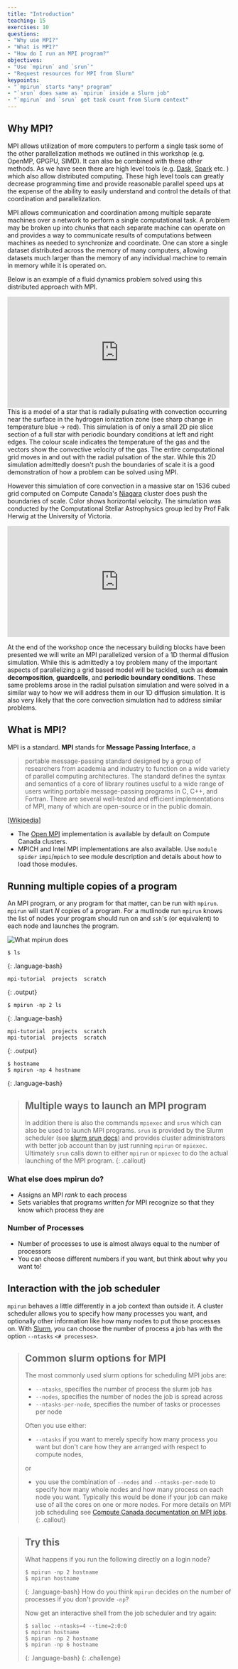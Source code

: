 ```yaml
---
title: "Introduction"
teaching: 15
exercises: 10
questions:
- "Why use MPI?"
- "What is MPI?"
- "How do I run an MPI program?"
objectives:
- "Use `mpirun` and `srun`"
- "Request resources for MPI from Slurm"
keypoints:
- "`mpirun` starts *any* program"
- "`srun` does same as `mpirun` inside a Slurm job"
- "`mpirun` and `srun` get task count from Slurm context"
---
```


## Why MPI?

MPI allows utilization of more computers to perform a single task some of the other parallelization methods we outlined in this workshop (e.g. OpenMP, GPGPU, SIMD). It can also be combined with these other methods. As we have seen there are high level tools (e.g. [Dask](https://acenet-arc.github.io/ACENET_Summer_School_Dask/), [Spark](https://docs.computecanada.ca/wiki/Apache_Spark) etc. ) which also allow distributed computing. These high level tools can greatly decrease programming time and provide reasonable parallel speed ups at the expense of the ability to easily understand and control the details of that coordination and parallelization.

MPI allows communication and coordination among multiple separate machines over a network to perform a single computational task. A problem may be broken up into chunks that each separate machine can operate on and provides a way to communicate results of computations between machines as needed to synchronize and coordinate. One can store a single dataset distributed across the memory of many computers, allowing datasets much larger than the memory of any individual machine to remain in memory while it is operated on.

Below is an example of a fluid dynamics problem solved using this distributed approach with MPI.

<iframe width="500" height="250" src="https://www.youtube.com/embed/eU7IGfJV2h8" title="YouTube video player" frameborder="0" allow="accelerometer; autoplay; clipboard-write; encrypted-media; gyroscope; picture-in-picture" allowfullscreen></iframe>
This is a model of a star that is radially pulsating with convection occurring near the surface in the hydrogen ionization zone (see sharp change in temperature blue -> red). This simulation is of only a small 2D pie slice section of a full star with periodic boundary conditions at left and right edges. The colour scale indicates the temperature of the gas and the vectors show the convective velocity of the gas. The entire computational grid moves in and out with the radial pulsation of the star. While this 2D simulation admittedly doesn't push the boundaries of scale it is a good demonstration of how a problem can be solved using MPI.

However this simulation of core convection in a massive star on 1536 cubed grid computed on Compute Canada's [Niagara](https://docs.computecanada.ca/wiki/Niagara) cluster does push the boundaries of scale. Color shows horizontal velocity. The simulation was conducted by the Computational Stellar Astrophysics group led by Prof Falk Herwig at the University of Victoria.
<iframe width="500" height="250" src="https://www.youtube.com/embed/FigLi8W6bLk" title="YouTube video player" frameborder="0" allow="accelerometer; autoplay; clipboard-write; encrypted-media; gyroscope; picture-in-picture" allowfullscreen></iframe>

At the end of the workshop once the necessary building blocks have been presented we will write an MPI parallelized version of a 1D thermal diffusion simulation. While this is admittedly a toy problem many of the important aspects of parallelizing a grid based model will be tackled, such as **domain decomposition**, **guardcells**, and **periodic boundary conditions**. These same problems arose in the radial pulsation simulation and were solved in a similar way to how we will address them in our 1D diffusion simulation. It is also very likely that the core convection simulation had to address similar problems.

## What is MPI?

MPI is a standard. **MPI** stands for **Message Passing Interface**, a
> portable message-passing standard designed by a group of researchers from
> academia and industry to function on a wide variety of parallel computing
> architectures. The standard defines the syntax and semantics of a core of
> library routines useful to a wide range of users writing portable
> message-passing programs in C, C++, and Fortran. There are several well-tested
> and efficient implementations of MPI, many of which are open-source or in the
> public domain.

[<a href="https://en.wikipedia.org/wiki/Message_Passing_Interface">Wikipedia</a>]

- The [Open MPI](https://www.open-mpi.org/) implementation is available by default on Compute Canada clusters.
- MPICH and Intel MPI implementations are also available. Use `module spider` `impi`/`mpich` to see module description and details about how to load those modules.

## Running multiple copies of a program

An MPI program, or any program for that matter, can be run with `mpirun`. `mpirun` will start *N* copies of a program. For a mutlinode run `mpirun` knows the list of nodes your program should run on and  `ssh`'s (or equivalent) to each node and launches the program.

![What mpirun does](../fig/mpirun.png)

~~~
$ ls
~~~
{: .language-bash}
~~~
mpi-tutorial  projects  scratch
~~~
{: .output}
~~~
$ mpirun -np 2 ls
~~~
{: .language-bash}
~~~
mpi-tutorial  projects  scratch
mpi-tutorial  projects  scratch
~~~
{: .output}
~~~
$ hostname
$ mpirun -np 4 hostname
~~~
{: .language-bash}

> ## Multiple ways to launch an MPI program
> In addition there is also the commands `mpiexec` and `srun` which can also be used to launch MPI programs. `srun` is provided by the Slurm scheduler (see [slurm srun docs](https://slurm.schedmd.com/srun.html)) and provides cluster administrators with better job account than by just running `mpirun` or `mpiexec`. Ultimately `srun` calls down to either `mpirun` or `mpiexec` to do the actual launching of the MPI program.
{: .callout}

### What else does mpirun do?
- Assigns an MPI *rank* to each process
- Sets variables that programs written *for* MPI recognize so that they know which process they are

### Number of Processes
- Number of processes to use is almost always equal to the number of processors
- You can choose different numbers if you want, but think about why you want to!

## Interaction with the job scheduler
`mpirun` behaves a little differently in a job context than outside it.
A cluster scheduler allows you to specify how many processes you want,
and optionally other information like how many nodes to put those
processes on.  With <a href="https://slurm.schedmd.com/sbatch.html">Slurm,</a> you can choose the number of process a job has with the option `--ntasks` `<# processes>`.

> ## Common slurm options for MPI
> The most commonly used slurm options for scheduling MPI jobs are:
> 
> * `--ntasks`, specifies the number of process the slurm job has
> * `--nodes`, specifies the number of nodes the job is spread across
> * `--ntasks-per-node`, specifies the number of tasks or processes per node
> 
> 
> Often you use either:
>   * `--ntasks` if you want to merely specify how many process you want but don't care how they are arranged with respect to compute nodes, 
>   
>   or
>   
>   * you use the combination of `--nodes` and `--ntasks-per-node` to specify how many whole nodes and how many process on each node you want. Typically this would be done if your job can make use of all the cores on one or more nodes.
> For more details on MPI job scheduling see [Compute Canada documentation on MPI jobs](https://docs.computecanada.ca/wiki/Running_jobs#MPI_job).
{: .callout}


> ## Try this
> What happens if you run the following directly on a login node?
> 
> ~~~
> $ mpirun -np 2 hostname
> $ mpirun hostname
> ~~~
> {: .language-bash}
> How do you think `mpirun` decides on the number of processes if you
> don't provide `-np`?
> 
> Now get an interactive shell from the job scheduler and try again:
> ~~~
> $ salloc --ntasks=4 --time=2:0:0 
> $ mpirun hostname
> $ mpirun -np 2 hostname
> $ mpirun -np 6 hostname
> ~~~
> {: .language-bash}
{: .challenge}

